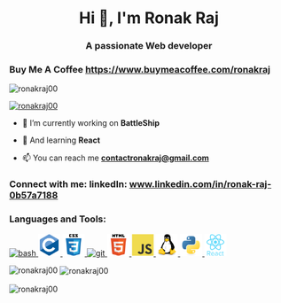 
<h1 align="center">Hi 👋, I'm Ronak Raj</h1>
<h3 align="center">A passionate Web developer</h3>
<h3>Buy Me A Coffee <a href="https://www.buymeacoffee.com/ronakraj">https://www.buymeacoffee.com/ronakraj</a></h3>
<p align="left"> <img src="https://komarev.com/ghpvc/?username=ronakraj00&label=Profile%20views&color=0e75b6&style=flat" alt="ronakraj00" /> </p>

<p align="left"> <a href="https://github.com/ryo-ma/github-profile-trophy"><img src="https://github-profile-trophy.vercel.app/?username=ronakraj00" alt="ronakraj00" /></a> </p>

- 🔭 I’m currently working on **BattleShip**

- 🌱 And learning **React**

- 📫 You can reach me **contactronakraj@gmail.com**

<h3 align="left">Connect with me:
linkedIn: <a href="www.linkedin.com/in/ronak-raj-0b57a7188">www.linkedin.com/in/ronak-raj-0b57a7188 </a></h3>
<p align="left">
</p>

<h3 align="left">Languages and Tools:</h3>
<p align="left"> <a href="https://www.gnu.org/software/bash/" target="_blank" rel="noreferrer"> <img src="https://www.vectorlogo.zone/logos/gnu_bash/gnu_bash-icon.svg" alt="bash" width="40" height="40"/> </a> <a href="https://www.cprogramming.com/" target="_blank" rel="noreferrer"> <img src="https://raw.githubusercontent.com/devicons/devicon/master/icons/c/c-original.svg" alt="c" width="40" height="40"/> </a> <a href="https://www.w3schools.com/css/" target="_blank" rel="noreferrer"> <img src="https://raw.githubusercontent.com/devicons/devicon/master/icons/css3/css3-original-wordmark.svg" alt="css3" width="40" height="40"/> </a> <a href="https://git-scm.com/" target="_blank" rel="noreferrer"> <img src="https://www.vectorlogo.zone/logos/git-scm/git-scm-icon.svg" alt="git" width="40" height="40"/> </a> <a href="https://www.w3.org/html/" target="_blank" rel="noreferrer"> <img src="https://raw.githubusercontent.com/devicons/devicon/master/icons/html5/html5-original-wordmark.svg" alt="html5" width="40" height="40"/> </a> <a href="https://developer.mozilla.org/en-US/docs/Web/JavaScript" target="_blank" rel="noreferrer"> <img src="https://raw.githubusercontent.com/devicons/devicon/master/icons/javascript/javascript-original.svg" alt="javascript" width="40" height="40"/> </a> <a href="https://www.linux.org/" target="_blank" rel="noreferrer"> <img src="https://raw.githubusercontent.com/devicons/devicon/master/icons/linux/linux-original.svg" alt="linux" width="40" height="40"/> </a> <a href="https://www.python.org" target="_blank" rel="noreferrer"> <img src="https://raw.githubusercontent.com/devicons/devicon/master/icons/python/python-original.svg" alt="python" width="40" height="40"/> </a> <a href="https://reactjs.org/" target="_blank" rel="noreferrer"> <img src="https://raw.githubusercontent.com/devicons/devicon/master/icons/react/react-original-wordmark.svg" alt="react" width="40" height="40"/> </a> </p>

<p><img align="left" src="https://github-readme-stats.vercel.app/api/top-langs?username=ronakraj00&show_icons=true&locale=en&layout=compact" alt="ronakraj00" /></p>

<p>&nbsp;<img align="center" src="https://github-readme-stats.vercel.app/api?username=ronakraj00&show_icons=true&locale=en" alt="ronakraj00" /></p>

<p><img align="center" src="https://github-readme-streak-stats.herokuapp.com/?user=ronakraj00&" alt="ronakraj00" /></p>

<!---
ronakraj00/ronakraj00 is a ✨ special ✨ repository because its `README.md` (this file) appears on your GitHub profile.
You can click the Preview link to take a look at your changes.
--->
